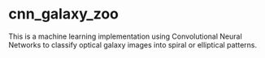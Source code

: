 # cnn_galaxy_zoo
This is a machine learning implementation using Convolutional Neural Networks to classify optical galaxy images into spiral or elliptical patterns.
